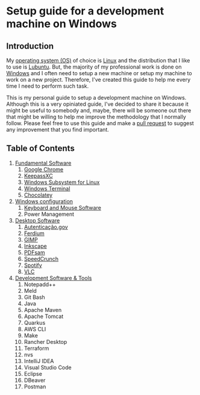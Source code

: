 # Setup guide for a development machine on Windows

## Introduction

My [operating system (OS)](https://en.wikipedia.org/wiki/Operating_system) of choice is [Linux](https://en.wikipedia.org/wiki/Linux) and the distribution that I like to use is [Lubuntu](https://lubuntu.me). But, the majority of my professional work is done on [Windows](https://www.microsoft.com/en-us/windows) and I often need to setup a new machine or setup my machine to work on a new project. Therefore, I've created this guide to help me every time I need to perform such task.

This is my personal guide to setup a development machine on Windows. Although this is a very opiniated guide, I've decided to share it because it might be useful to somebody and, maybe, there will be someone out there that might be willing to help me improve the methodology that I normally follow. Please feel free to use this guide and make a [pull request](https://docs.github.com/en/pull-requests/collaborating-with-pull-requests/proposing-changes-to-your-work-with-pull-requests/about-pull-requests) to suggest any improvement that you find important.

## Table of Contents

1. [Fundamental Software](./1-fundamental-software.md)
    1. [Google Chrome](./1-fundamental-software.md#11-google-chrome)
    2. [KeepassXC](./1-fundamental-software.md#12-keepassxc)
    3. [Windows Subsystem for Linux](./1-fundamental-software.md#13-windows-subsystem-for-linux)
    4. [Windows Terminal](./1-fundamental-software.md#14-windows-terminal)
    5. [Chocolatey](./1-fundamental-software.md#15-chocolatey)
2. [Windows configuration](./2-windows-configuration.md)
    1. [Keyboard and Mouse Software](./2-windows-configuration.md#21-keyboard-and-mouse-software)
    2. Power Management
3. [Desktop Software](./3-desktop-software.md)
    1. [Autenticação.gov](./3-desktop-software.md#31-autenticaçãogov)
    2. [Ferdium](./3-desktop-software.md#32-ferdium)
    3. [GIMP](./3-desktop-software.md#33-gimp)
    4. [Inkscape](./3-desktop-software.md#34-inkscape)
    5. [PDFsam](./3-desktop-software.md#35-pdfsam)
    6. [SpeedCrunch](3-desktop-software.md#36-speedcrunch)
    7. [Spotify](./3-desktop-software.md#37-spotify)
    8. [VLC](./3-desktop-software.md#38-vlc)
4. [Development Software & Tools](./4-development-software-and-tools.md)
    1. Notepadd++
    2. Meld
    3. Git Bash
    4. Java
    5. Apache Maven
    6. Apache Tomcat
    7. Quarkus
    8. AWS CLI
    9. Make
    10. Rancher Desktop
    11. Terraform
    12. nvs
    13. IntelliJ IDEA
    14. Visual Studio Code
    15. Eclipse
    16. DBeaver
    17. Postman

